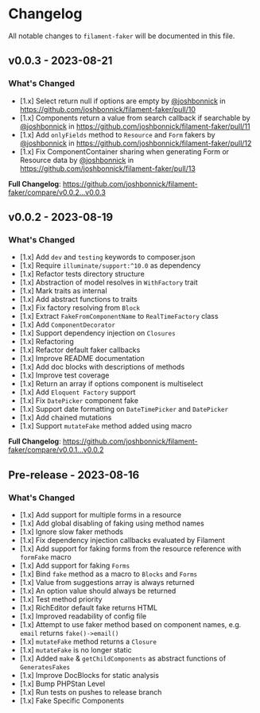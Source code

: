 # Changelog

All notable changes to `filament-faker` will be documented in this file.

## v0.0.3 - 2023-08-21

### What's Changed

- [1.x] Select return null if options are empty by [@joshbonnick](https://github.com/joshbonnick) in https://github.com/joshbonnick/filament-faker/pull/10
- [1.x] Components return a value from search callback if searchable by [@joshbonnick](https://github.com/joshbonnick) in https://github.com/joshbonnick/filament-faker/pull/11
- [1.x] Add `onlyFields` method to `Resource` and `Form` fakers by [@joshbonnick](https://github.com/joshbonnick) in https://github.com/joshbonnick/filament-faker/pull/12
- [1.x] Fix ComponentContainer sharing when generating Form or Resource data by [@joshbonnick](https://github.com/joshbonnick) in https://github.com/joshbonnick/filament-faker/pull/13

**Full Changelog**: https://github.com/joshbonnick/filament-faker/compare/v0.0.2...v0.0.3

## v0.0.2 - 2023-08-19

### What's Changed

- [1.x] Add `dev` and `testing` keywords to composer.json
- [1.x] Require `illuminate/support:^10.0` as dependency
- [1.x] Refactor tests directory structure
- [1.x] Abstraction of model resolves in `WithFactory` trait
- [1.x] Mark traits as internal
- [1.x] Add abstract functions to traits
- [1.x] Fix factory resolving from `Block`
- [1.x] Extract `FakeFromComponentName` to `RealTimeFactory` class
- [1.x] Add `ComponentDecorator`
- [1.x] Support dependency injection on `Closures`
- [1.x] Refactoring
- [1.x] Refactor default faker callbacks
- [1.x] Improve README documentation
- [1.x] Add doc blocks with descriptions of methods
- [1.x] Improve test coverage
- [1.x] Return an array if options component is multiselect
- [1.x] Add `Eloquent Factory` support
- [1.x] Fix `DatePicker` component fake
- [1.x] Support date formatting on `DateTimePicker` and `DatePicker`
- [1.x] Add chained mutations
- [1.x] Support `mutateFake` method added using macro

**Full Changelog**: https://github.com/joshbonnick/filament-faker/compare/v0.0.1...v0.0.2

## Pre-release - 2023-08-16

### What's Changed

- [1.x] Add support for multiple forms in a resource
- [1.x] Add global disabling of faking using method names
- [1.x] Ignore slow faker methods
- [1.x] Fix dependency injection callbacks evaluated by Filament
- [1.x] Add support for faking forms from the resource reference with `formFake` macro
- [1.x] Add support for faking `Forms`
- [1.x] Bind `fake` method as a macro to `Blocks` and `Forms`
- [1.x] Value from suggestions array is always returned
- [1.x] An option value should always be returned
- [1.x] Test method priority
- [1.x] RichEditor default fake returns HTML
- [1.x] Improved readability of config file
- [1.x] Attempt to use faker method based on component names, e.g. `email` returns `fake()->email()`
- [1.x] `mutateFake` method returns a `Closure`
- [1.x] `mutateFake` is no longer static
- [1.x] Added `make` & `getChildComponents` as abstract functions of `GeneratesFakes`
- [1.x] Improve DocBlocks for static analysis
- [1.x] Bump PHPStan Level
- [1.x] Run tests on pushes to release branch
- [1.x] Fake Specific Components
